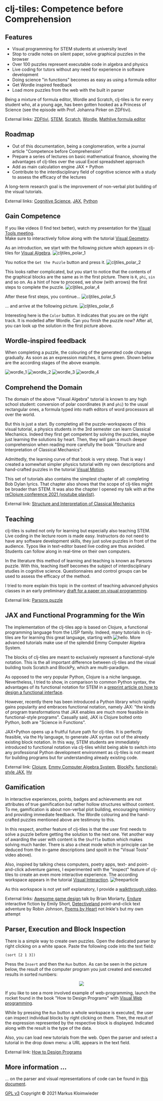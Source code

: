 # clj-tiles: Competence before Comprehension
## Features
* Visual programming for STEM students at university level
* Stop to cradle notes on silent paper, solve graphical puzzles in the browser
* Over 100 puzzles represent executable code in algebra and physics
* Live coding for tutors without any need for experience in software development
* Doing science "in functions" becomes as easy as using a formula editor
* Get Wordle inspired feedback
* Load more puzzles from the web with the built in parser

Being a mixture of formula editor, Wordle and Scratch, clj-tiles is for every student who, at a young age, has been gotten hooked as a Princess of Science (see the episode with Prof. Johanna Pirker on ZDFtivi).

External links: [ZDFtivi](https://www.zdf.de/kinder/princess-of-science/diy-spielentwicklung-100.html), [STEM](https://en.wikipedia.org/wiki/Science,_technology,_engineering,_and_mathematics), [Scratch](https://scratch.mit.edu), [Wordle](https://www.nytimes.com/games/wordle/index.html), [Mathlive formula editor](https://cortexjs.io/mathlive)

## Roadmap
* Out of this documentation, being a conglomeration, write a journal article "Competence before Comprehension"
* Prepare a series of lectures on basic mathematical finance, showing the advantages of clj-tiles over the usual Excel spreadsheet approach
* Add as main calculation engine JAX + Python
* Contribute to the interdisciplinary field of cognitive science with a study to assess the efficacy of the lectures

A long-term research goal is the improvement of non-verbal plot building of the visual tutorials.

External links: [Cognitive Science](https://en.wikipedia.org/wiki/From_Bacteria_to_Bach_and_Back), [JAX](https://jax.readthedocs.io), [Python](https://www.python.org)

## Gain Competence

If you like videos (I find text better), watch my presentation for the [Visual Tools meeting](https://www.youtube.com/watch?v=m1HbWpWiTk4&t=506s).  
Make sure to interactively follow along with the tutorial [Visual Geometry](https://kloimhardt.github.io/cljtiles.html?page=FDG001).

As an introduction, we start with the following picture which appears in clj-tiles for [Visual Algebra](https://kloimhardt.github.io/cljtiles.html?org=https://raw.githubusercontent.com/kloimhardt/clj-tiles/master/public/org/sicm-book-vscheme-part1.org).
![cljtiles_polar_1](https://kloimhardt.github.io/blog/images/cljtiles_polar_1.png)

You notice the `Get the Puzzle` button and press it.
![cljtiles_polar_2](https://kloimhardt.github.io/blog/images/cljtiles_polar_2.png)

This looks rather complicated, but you start to notice that the contents of the graphical blocks are the same as in the first picture. There is `R`, `phi`, `sin` and so on.
As a hint of how to proceed, we show (with arrows) the first steps to complete the puzzle.
![cljtiles_polar_4](https://kloimhardt.github.io/blog/images/cljtiles_polar_4.png)

After these first steps, you continue...
![cljtiles_polar_5](https://kloimhardt.github.io/blog/images/cljtiles_polar_5.png)

... and arrive at the following picture.
![cljtiles_polar_6](https://kloimhardt.github.io/blog/images/cljtiles_polar_6.png)

Interesting here is the `Color` button. It indicates that you are on the right track. It is modelled after Wordle. Can you finish the puzzle now? After all, you can look up the solution in the first picture above.

## Wordle-inspired feedback
When completing a puzzle, the colouring of the generated code changes gradually. As soon as an expression matches, it turns green. Shown below are the according stages of the above example.

![wordle_1](https://github.com/kloimhardt/clj-tiles/raw/master/screenshots/wordle_1.png)
![wordle_2](https://github.com/kloimhardt/clj-tiles/raw/master/screenshots/wordle_2.png)
![wordle_3](https://github.com/kloimhardt/clj-tiles/raw/master/screenshots/wordle_3.png)
![wordle_4](https://github.com/kloimhardt/clj-tiles/raw/master/screenshots/wordle_4.png)


## Comprehend the Domain
The domain of the above "Visual Algebra" tutorial is known to any high school student: conversion of polar coordinates (`R` and `phi`) to the usual rectangular ones, a formula typed into math editors of word processors all over the world.

But this is just a start. By completing all the puzzle-workspaces of this visual tutorial, a physics students in the 3rd semester can learn Classical Mechanics. Indeed they first get competent by solving the puzzles, maybe just learning the solutions by heart. Then, they will gain a much deeper comprehension when reading more carefully the book "Structure and Interpretation of Classical Mechanics".

Admittedly, the learning curve of that book is very steep. That is way I created a somewhat simpler physics tutorial with my own descriptions and hand-crafted puzzles in the tutorial [Visual Motion](https://kloimhardt.github.io/cljtiles.html?page=116).

This set of tutorials also contains the simplest chapter of all: completing Bob Dylan lyrics. That chapter also shows that the scope of clj-tiles might be broader than STEM. It was also the chapter I opened my talk with at the [reClojure conference 2021 (youtube playlist)](https://www.youtube.com/playlist?list=PLchX49hOw0Gapr28Gs4yUmJkuJWaRYXMn).

External link: [Structure and Interpretation of Classical Mechanics](https://mitp-content-server.mit.edu/books/content/sectbyfn/books_pres_0/9579/sicm_edition_2.zip/chapter001.html)

## Teaching
clj-tiles is suited not only for learning but especially also teaching STEM. Live coding in the lecture room is made easy. Instructors do not need to have any software development skills, they just solve puzzles in front of the audience. Typos like in text-editor based live coding are thus avoided. Students can follow along in real-time on their own computers.

In the literature this method of learning and teaching is known as Parsons puzzle. With this, teaching itself becomes the subject of interdisciplinary studies in cognitive science. Questionnaires and control groups can be used to assess the efficacy of the method.

I tried to more explain this topic in the context of teaching advanced physics classes in an early preliminary [draft for a paper on visual programming](https://github.com/kloimhardt/werkbank/blob/master/latex/ga_pro_kla_mech.pdf).

External link: [Parsons puzzle](https://en.wikipedia.org/wiki/Parsons_problem)

## JAX and Functional Programming for the Win
The implementation of the clj-tiles app is based on Clojure, a functional programming language from the LISP family. Indeed, many tutorials in clj-tiles are for learning this great language, starting with ![hello](https://github.com/kloimhardt/clj-tiles/raw/master/screenshots/hello_world.png). More advanced tutorials make use of the splendid Emmy Computer Algebra System.

The blocks of clj-tiles are meant to exclusively represent a functional-style notation. This is the all important difference between clj-tiles and the visual building tools Scratch and BlockPy, which are multi-paradigm.

As opposed to the very popular Python, Clojure is a niche language. Nevertheless, I tried to show, in comparison to common Python syntax, the advantages of its functional notation for STEM in a [preprint article on how to design a functional interface](https://arxiv.org/abs/2312.13295).

However, recently there has been introduced a Python library which rapidly gains popularity and embraces functional notation, namely JAX: "the kinds of program transformations that JAX enables are much more feasible in functional-style programs". Casually said, JAX is Clojure bolted onto Python, both are "Science in Functions".

JAX+Python opens up a fruitful future path for clj-tiles. It is perfectly feasible, via the Hy language, to generate JAX syntax out of the already existing block notation. In this way, STEM students are immediately introduced to functional notation via clj-tiles whilst being able to switch into any professional Python development environment as clj-tiles is not meant for building programs but for understanding already existing code.

External link: [Clojure](https://www.clojure.org), [Emmy Computer Algebra System](https://github.com/mentat-collective/emmy), [BlockPy](https://think.cs.vt.edu/blockpy/), [functional-style JAX](https://jax.readthedocs.io/en/latest/jax-101/01-jax-basics.html#differences-from-numpy), [Hy](http://hylang.org)

## Gamification
In interactive experiences, points, badges and achievements are not attributes of true gamification but rather hollow structures without content. To me, gamification is about non-verbal plot building, encouraging mimicry and providing immediate feedback. The Wordle colouring and the hand-crafted puzzles mentioned above are testimony to this.

In this respect, another feature of clj-tiles is that the user first needs to solve a puzzle before getting the solution to the next one. Yet another way of awarding the user with content is the `Shuffle` button which makes solving much harder. There is also a cheat mode which in principle can be deduced from the in-game descriptions (and spoilt in the "Visual Tools" video above).

Also, inspired by talking chess computers, poetry apps, text- and point-and-click adventure games, I experimented with the "inspect" feature of clj-tiles to create an even more interactive experience. The according workspace appears in the tutorial [Visual Interaction](https://kloimhardt.github.io/cljtiles.html?page=freeparticle).
![freeparticle](https://github.com/kloimhardt/clj-tiles/raw/master/screenshots/pendulum_begin.png)

As this workspace is not yet self explanatory, I provide a [walkthrough video](https://www.youtube.com/watch?v=DHcZkmXKp04).

External links: [Awesome game design](https://web.archive.org/web/20200422041019/http://ludix.com/moriarty/psalm46.html) talk by Brian Moriarty, [Endure](https://texturewriter.com/play/emshort/endure/info) interactive fiction by Emily Short, [Detectiveland](https://versificator.itch.io/detectiveland) point-and-click text adventure by Robin Johnson, [Poems by Heart](https://kloimhardt.github.io/dragdrop/dragdrop.html) not Inkle's but my own attempt

## Parser, Execution and Block Inspection
There is a simple way to create own puzzles. Open the dedicated parser by right clicking on a white space. Paste the following code into the text field:

```
(sort [2 1 3])
```
Press the `Insert` and then the `Run` button. As can be seen in the picture below, the result of the computer program you just created and executed results in sorted numbers:

<p align="center">
  <img src="https://github.com/kloimhardt/clj-tiles/raw/master/screenshots/sort213.png" />
</p>

If you like to see a more involved example of web-programming, launch the rocket found in the book "How to Design Programs" with [Visual Web programming](https://kloimhardt.github.io/cljtiles.html?page=63).

While by pressing the `Run` button a whole workspace is executed, the user can inspect individual blocks by right clicking on them. Then, the result of the expression represented by the respective block is displayed. Indicated along with the result is the type of the data.

Also, you can load new tutorials from the web. Open the parser and select a tutorial in the drop down menu: a URL appears in the text field.

External link: [How to Design Programs](https://htdp.org/2023-8-14/Book/part_prologue.html)


## More information ...
... on the parser and visual representations of code can be found in [this document](https://github.com/kloimhardt/clj-tiles/blob/master/screenshots/technical_details.md).

[GPL v3](LICENSE) Copyright © 2021 Markus Kloimwieder
